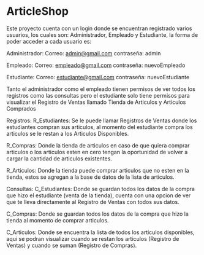 # ArticleShop
Este proyecto cuenta con un login donde se encuentran registrado varios usuarios, los cuales son: Administrador, Empleado y Estudiante, la forma de poder acceder a cada usuario es:

Administrador:
Correo: admin@gmail.com
contraseña: admin

Empleado:
Correo: empleado@gmail.com
contraseña: nuevoEmpleado

Estudiante:
Correo: estudiante@gmail.com
contraseña: nuevoEstudiante

Tanto el administrador como el empleado tienen permisos de ver todos los registros como las consultas pero el estudiante solo tiene permisos para visualizar el Registro de Ventas llamado Tienda de Articulos y Articulos Comprados

Registros:
R_Estudiantes: Se le puede llamar Registros de Ventas donde los estudiantes compran sus articulos, al momento del estudiante compra los articulos se le restan a los Articulos Disponibles.

R_Compras: Donde la tienda de articulos en caso de que quiera comprar articulos o los articulos esten en cero tengan la oportunidad de volver a cargar la cantidad de articulos existentes.

R_Articulos: Donde la tienda puede comprar articulos que no esten en la tienda, estos se agregan a la base de datos de la lista de articulos.

Consultas:
C_Estudiantes: Donde se guardan todos los datos de la compra que hizo el estudiante (venta de la tienda), cuenta con una opcion de ver que te lleva directamente al Registro de Ventas con todos sus datos.

C_Compras: Donde se guardan todos los datos de la compra que hizo la tienda al momento de comprar articulos.

C_Articulos: Donde se encuentra la lista de todos los articulos disponibles, aqui se podran visualizar cuando se restan los articulos (Registro de Ventas) y cuando se suman (Registro de Compras).
